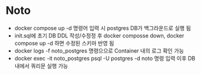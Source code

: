 # Noto
- docker compose up -d 명령어 입력 시 postgres DB가 백그라운드로 실행 됨
- init.sql에 초기 DB DDL 작성/수정정 후 docker composse down, docker compose up -d 하면 수정된 스키마 반영 됨
- docker logs -f noto_postgres 명령으으로 Container 내의 로그 확인 가능
- docker exec -it noto_postgres psql -U postgres -d noto 명령 입력 이후 DB 내에서 쿼리문 실행 가능
